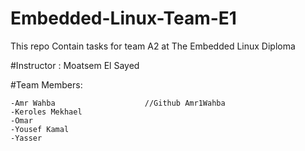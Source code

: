 # Embedded-Linux-Team-E1
This repo Contain tasks for team A2 at The Embedded Linux Diploma 


#Instructor : Moatsem El Sayed


#Team Members:

    -Amr Wahba                    //Github Amr1Wahba
    -Keroles Mekhael
    -Omar
    -Yousef Kamal 
    -Yasser                        
